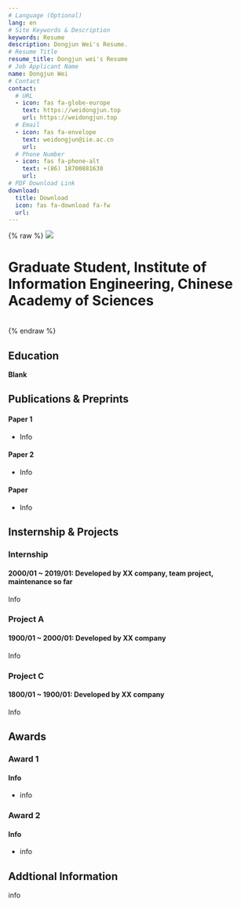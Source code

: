 ```yaml
---
# Language (Optional)
lang: en
# Site Keywords & Description
keywords: Resume
description: Dongjun Wei's Resume.
# Resume Title
resume_title: Dongjun wei's Resume
# Job Applicant Name
name: Dongjun Wei
# Contact
contact:
  # URL
  - icon: fas fa-globe-europe
    text: https://weidongjun.top
    url: https://weidongjun.top
  # Email
  - icon: fas fa-envelope
    text: weidongjun@iie.ac.cn
    url:
  # Phone Number
  - icon: fas fa-phone-alt
    text: +(86) 18700881630
    url: 
# PDF Download Link
download:
  title: Download
  icon: fas fa-download fa-fw
  url: 
---
```


{% raw %}
<grid>
<avatar><img src="https://github.com/WeiDongjunGabriel/Hexo-Resume/blob/master/src/avatar.png"></avatar>
<h1>Graduate Student, Institute of Information Engineering, Chinese Academy of Sciences</h1>
<br>
</grid>
{% endraw %}


## <i class="fas fa-user-graduate"></i> Education

**Blank**


## <i class="fas fa-user-tie"></i> Publications & Preprints


#### Paper 1

- Info

#### Paper 2

- Info

#### Paper

- Info


## <i class="fas fa-award"></i> Insternship & Projects


### Internship

#### 2000/01 ~ 2019/01: Developed by XX company, team project, maintenance so far

Info

### Project A

#### 1900/01 ~ 2000/01: Developed by XX company

Info

### Project C

#### 1800/01 ~ 1900/01: Developed by XX company

Info

## <i class="fab fa-github"></i> Awards


### Award 1 

#### Info

- info

### Award 2

#### Info

- info


## <i class="fas fa-phone-alt"></i> Addtional Information

info
